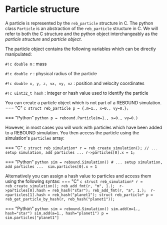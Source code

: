 # Particle structure
A particle is represented by the `reb_particle` structure in C.
The python class `Particle` is an abstraction of the `reb_particle` structure in C.
We will refer to both the C structure and the python object interchangeably as the *particle structure* and *particle object*.

The particle object contains the following variables which can be directly manipulated:

`#!c double m`
:   mass

`#!c double r`
:   physical radius of the particle

`#!c double x, y, z, vx, vy, vz`
:   position and velocity coordinates

`#!c uint32_t hash`
:   integer or hash value used to identify the particle
    
You can create a particle object which is not part of a REBOUND simulation.
=== "C"
    ```c
    struct reb_particle p = {.m=1., x=0., vy=0.};
    ```

=== "Python"
    ```python
    p = rebound.Particle(m=1., x=0., vy=0.)
    ```

However, in most cases you will work with particles which have been added to a REBOUND simulation.
You then access the particle using the simulation's `particles` array:

=== "C"
    ```c
    struct reb_simulation* r = reb_create_simulation();
    // ... setup simulation, add particles ...
    r->particles[0].x = 1;
    ```

=== "Python"
    ```python
    sim = rebound.Simulation()
    # ... setup simulation, add particles ... 
    sim.particles[0].x = 1
    ```

Alternatively you can assign a hash value to particles and access them using the following syntax: 
=== "C"
    ```c
    struct reb_simulation* r = reb_create_simulation();
    reb_add_fmt(r, "m", 1.); 
    r->particles[0].hash = reb_hash("star");
    reb_add_fmt(r, "a", 1.); 
    r->particles[1].hash = reb_hash("planet1");
    struct reb_particle* p = reb_get_particle_by_hash(r, reb_hash("planet1"));
    ```

=== "Python"
    ```python
    sim = rebound.Simulation()
    sim.add(m=1., hash="star")
    sim.add(a=1., hash="planet1")
    p = sim.particles["planet1"]
    ```

